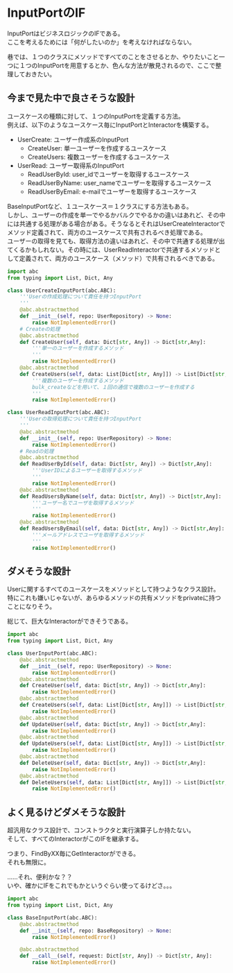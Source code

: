 # InputPortのIF

InputPortはビジネスロジックのIFである。  
ここを考えるためには「何がしたいのか」を考えなければならない。

巷では、１つのクラスにメソッドですべてのことをさせるとか、やりたいこと一つに１つのInputPortを用意するとか、色んな方法が散見されるので、ここで整理しておきたい。

## 今まで見た中で良さそうな設計

ユースケースの種類に対して、１つのInputPortを定義する方法。  
例えば、以下のようなユースケース毎にInputPortとInteractorを構築する。

- UserCreate: ユーザー作成系のInputPort
  - CreateUser: 単一ユーザーを作成するユースケース
  - CreateUsers: 複数ユーザーを作成するユースケース
- UserRead: ユーザー取得系のInputPort
  - ReadUserById: user_idでユーザーを取得するユースケース
  - ReadUserByName: user_nameでユーザーを取得するユースケース
  - ReadUserByEmail: e-mailでユーザーを取得するユースケース

BaseInputPortなど、１ユースケース＝１クラスにする方法もある。  
しかし、ユーザーの作成を単一でやるかバルクでやるかの違いはあれど、その中には共通する処理がある場合がある。そうなるとそれはUserCreateInteractorでメソッド定義されて、両方のユースケースで共有されるべき処理である。  
ユーザーの取得を見ても、取得方法の違いはあれど、その中で共通する処理が出てくるかもしれない。その時には、UserReadInteractorで共通するメソッドとして定義されて、両方のユースケース（メソッド）で共有されるべきである。

```python
import abc
from typing import List, Dict, Any

class UserCreateInputPort(abc.ABC):
    '''Userの作成処理について責任を持つInputPort
    '''
    @abc.abstractmethod
    def __init__(self, repo: UserRepository) -> None:
        raise NotImplementedError()
    # Createの処理
    @abc.abstractmethod
    def CreateUser(self, data: Dict[str, Any]) -> Dict[str,Any]:
        '''単一のユーザーを作成するメソッド
        '''
        raise NotImplementedError()
    @abc.abstractmethod
    def CreateUsers(self, data: List[Dict[str, Any]]) -> List[Dict[str, Any]]:
        '''複数のユーザーを作成するメソッド
        bulk_createなどを用いて、１回の通信で複数のユーザーを作成する
        '''
        raise NotImplementedError()

class UserReadInputPort(abc.ABC):
    '''Userの取得処理について責任を持つInputPort
    '''
    @abc.abstractmethod
    def __init__(self, repo: UserRepository) -> None:
        raise NotImplementedError()
    # Readの処理
    @abc.abstractmethod
    def ReadUserById(self, data: Dict[str, Any]) -> Dict[str,Any]:
        '''UserIDによるユーザーを取得するメソッド
        '''
        raise NotImplementedError()
    @abc.abstractmethod
    def ReadUsersByName(self, data: Dict[str, Any]) -> Dict[str,Any]:
        '''ユーザー名でユーザを取得するメソッド
        '''
        raise NotImplementedError()
    @abc.abstractmethod
    def ReadUsersByEmail(self, data: Dict[str, Any]) -> Dict[str,Any]:
        '''メールアドレスでユーザを取得するメソッド
        '''
        raise NotImplementedError()
```

## ダメそうな設計

Userに関するすべてのユースケースをメソッドとして持つようなクラス設計。  
特にこれも嫌いじゃないが、あらゆるメソッドの共有メソッドをprivateに持つことになりそう。

総じて、巨大なInteractorができそうである。

```python
import abc
from typing import List, Dict, Any

class UserInputPort(abc.ABC):
    @abc.abstractmethod
    def __init__(self, repo: UserRepository) -> None:
        raise NotImplementedError()
    @abc.abstractmethod
    def CreateUser(self, data: Dict[str, Any]) -> Dict[str,Any]:
        raise NotImplementedError()
    @abc.abstractmethod
    def CreateUsers(self, data: List[Dict[str, Any]]) -> List[Dict[str, Any]]:
        raise NotImplementedError()
    @abc.abstractmethod
    def UpdateUser(self, data: Dict[str, Any]) -> Dict[str,Any]:
        raise NotImplementedError()
    @abc.abstractmethod
    def UpdateUsers(self, data: List[Dict[str, Any]]) -> List[Dict[str, Any]]:
        raise NotImplementedError()
    @abc.abstractmethod
    def DeleteUser(self, data: Dict[str, Any]) -> Dict[str,Any]:
        raise NotImplementedError()
    @abc.abstractmethod
    def DeleteUsers(self, data: List[Dict[str, Any]]) -> List[Dict[str, Any]]:
        raise NotImplementedError()
```

## よく見るけどダメそうな設計

超汎用なクラス設計で、コンストラクタと実行演算子しか持たない。  
そして、すべてのInteractorがこのIFを継承する。

つまり、FindByXX毎にGetInteractorができる。  
それも無限に。

……それ、便利かな？？  
いや、確かにIFをこれでもかというぐらい使ってるけどさ。。。

```python
import abc
from typing import List, Dict, Any

class BaseInputPort(abc.ABC):
    @abc.abstractmethod
    def __init__(self, repo: BaseRepository) -> None:
        raise NotImplementedError()

    @abc.abstractmethod
    def __call__(self, request: Dict[str, Any]) -> Dict[str, Any]:
        raise NotImplementedError()
```
